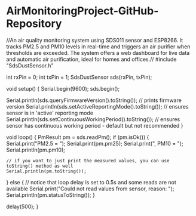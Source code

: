 # AirMonitoringProject-GitHub-Repository
//An air quality monitoring system using SDS011 sensor and ESP8266. It tracks PM2.5 and PM10 levels in real-time and triggers an air purifier when thresholds are exceeded. The system offers a web dashboard for live data and automatic air purification, ideal for homes and offices.//
#include "SdsDustSensor.h"
 
int rxPin = 0;
int txPin = 1;
SdsDustSensor sds(rxPin, txPin);

 
void setup() {
  Serial.begin(9600);
  sds.begin();
 
  Serial.println(sds.queryFirmwareVersion().toString()); // prints firmware version
  Serial.println(sds.setActiveReportingMode().toString()); // ensures sensor is in 'active' reporting mode
  Serial.println(sds.setContinuousWorkingPeriod().toString()); // ensures sensor has continuous working period - default but not recommended
}
 
void loop() {
  PmResult pm = sds.readPm();
  if (pm.isOk()) {
    Serial.print("PM2.5 = ");
    Serial.print(pm.pm25);
    Serial.print(", PM10 = ");
    Serial.println(pm.pm10);
 
    // if you want to just print the measured values, you can use toString() method as well
    Serial.println(pm.toString());
  } else {
    // notice that loop delay is set to 0.5s and some reads are not available
    Serial.print("Could not read values from sensor, reason: ");
    Serial.println(pm.statusToString());
  }
 
  delay(500);
}
